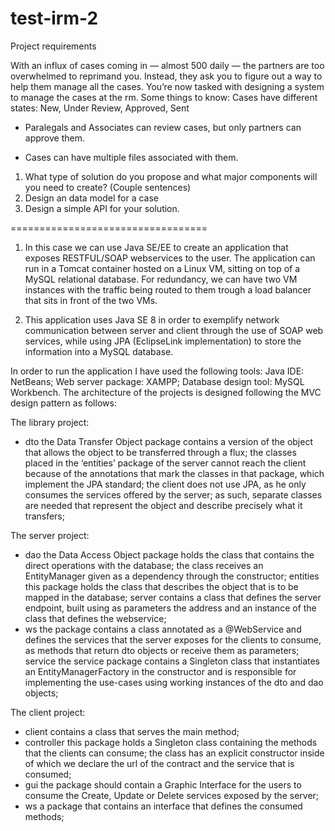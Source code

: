 # test-irm-2
Project requirements


With an influx of cases coming in — almost 500 daily — the partners are too overwhelmed to reprimand you. Instead, they ask you to figure out a way to help them manage all the cases. You’re now tasked with designing a system to manage the cases at the rm. 
Some things to know: 
Cases have different states: New, Under Review, Approved, Sent 
- Paralegals and Associates can review cases, but only partners can approve them. 

- Cases can have multiple files associated with them. 
1) What type of solution do you propose and what major components will you need to create? (Couple sentences) 
2) Design an data model for a case 
3) Design a simple API for your solution. 

==================================

1. In this case we can use Java SE/EE to create an application that exposes  RESTFUL/SOAP webservices to the user. The application can run in a Tomcat container hosted on a Linux VM, sitting on top of a MySQL relational database.
For redundancy, we can have two VM instances with the traffic being routed to them trough a load balancer that sits in front of the two VMs.


3. This application uses Java SE 8 in order to exemplify network communication between server and client through the use of SOAP web services, while using JPA (EclipseLink implementation) to store the information into a MySQL database. 

In order to run the application I have used the following tools:
Java IDE: NetBeans;
Web server package: XAMPP;
Database design tool: MySQL Workbench.
The architecture of the projects is designed following the MVC design pattern as follows:

The library project:
- dto
the Data Transfer Object package contains a version of the object that allows the object to be transferred through a flux;
the classes placed in the ‘entities’ package of the server cannot reach the client because of the annotations that mark the classes in that package, which implement the JPA standard;
the client does not use JPA, as he only consumes the services offered by the server; as such, separate classes are needed that represent the object and describe precisely what it transfers;

The server project:
- dao
the Data Access Object package holds the class that contains the direct operations with the database;
the class receives an EntityManager given as a dependency through the constructor;
entities
this package holds the class that describes the object that is to be mapped in the database;
server
contains a class that defines the server endpoint, built using as parameters the address and an instance of the class that defines the webservice;
- ws
the package contains a class annotated as a @WebService and defines the services that the server exposes for the clients to consume, as methods that return dto objects or receive them as parameters;
service
the service package contains a Singleton class that instantiates an EntityManagerFactory in the constructor and is responsible for implementing the use-cases using working instances of the dto and dao objects;

The client project:
- client
contains a class that serves the main method;
- controller
this package holds a Singleton class containing the methods that the clients can consume;
the class has an explicit constructor inside of which we declare the url of the contract and the service that is consumed;
- gui
the package should contain a Graphic Interface for the users to consume the Create, Update or Delete services exposed by the server;
- ws
a package that contains an interface that defines the consumed methods;
